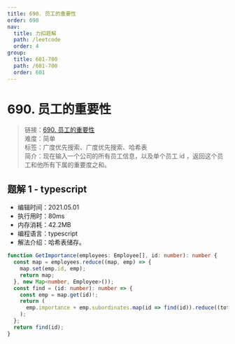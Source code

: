 ```yaml
---
title: 690. 员工的重要性
order: 690
nav:
  title: 力扣题解
  path: /leetcode
  order: 4
group:
  title: 601-700
  path: /601-700
  order: 601
---
```


# 690. 员工的重要性

> 链接：[690. 员工的重要性](https://leetcode-cn.com/problems/employee-importance/)  
> 难度：简单  
> 标签：广度优先搜索、广度优先搜索、哈希表  
> 简介：现在输入一个公司的所有员工信息，以及单个员工 id ，返回这个员工和他所有下属的重要度之和。

## 题解 1 - typescript

- 编辑时间：2021.05.01
- 执行用时：80ms
- 内存消耗：42.2MB
- 编程语言：typescript
- 解法介绍：哈希表储存。

```typescript
function GetImportance(employees: Employee[], id: number): number {
  const map = employees.reduce((map, emp) => {
    map.set(emp.id, emp);
    return map;
  }, new Map<number, Employee>());
  const find = (id: number): number => {
    const emp = map.get(id)!;
    return (
      emp.importance + emp.subordinates.map(id => find(id)).reduce((total, cur) => total + cur, 0)
    );
  };
  return find(id);
}
```
